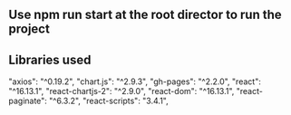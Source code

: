 ## Use npm run start at the root director to run the project

## Libraries used 

"axios": "^0.19.2",
"chart.js": "^2.9.3",
"gh-pages": "^2.2.0",
"react": "^16.13.1",
"react-chartjs-2": "^2.9.0",
"react-dom": "^16.13.1",
"react-paginate": "^6.3.2",
"react-scripts": "3.4.1",